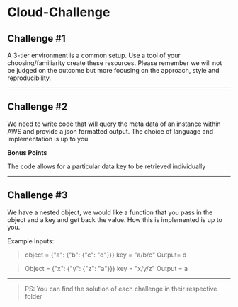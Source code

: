 # Cloud-Challenge

## Challenge #1

A 3-tier environment is a common setup. Use a tool of your choosing/familiarity create these resources. Please remember we will not be judged on the outcome but more focusing on the approach, style and reproducibility.

---

## Challenge #2

We need to write code that will query the meta data of an instance within AWS and provide a json formatted output. The choice of language and implementation is up to you.

**Bonus Points**

The code allows for a particular data key to be retrieved individually

---

## Challenge #3

We have a nested object, we would like a function that you pass in the object and a key and get back the value. How this is implemented is up to you.

Example Inputs:

> object = {"a": {"b": {"c": "d"}}}
> key = "a/b/c"
> Output= d

> Object = {"x": {"y": {"z": "a"}}}
> key = "x/y/z"
> Output = a

---

> PS: You can find the solution of each challenge in their respective folder

